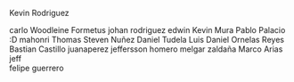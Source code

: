 

<!-- Profesores -->

Kevin Rodriguez

<!-- alumnos -->
carlo
Woodleine Formetus
johan rodriguez
edwin
Kevin Mura
Pablo Palacio :D
mahonri
Thomas
Steven Nuñez
Daniel Tudela
Luis Daniel Ornelas Reyes
Bastian Castillo
juanaperez
jeffersson homero melgar zaldaña
Marco Arias
jeff  
felipe guerrero









